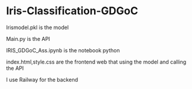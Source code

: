 ﻿# Iris-Classification-GDGoC

Irismodel.pkl is the model

Main.py is the API

IRIS_GDGoC_Ass.ipynb is the notebook python

index.html,style.css are the frontend web that using the model and calling the API

I use Railway for the backend

